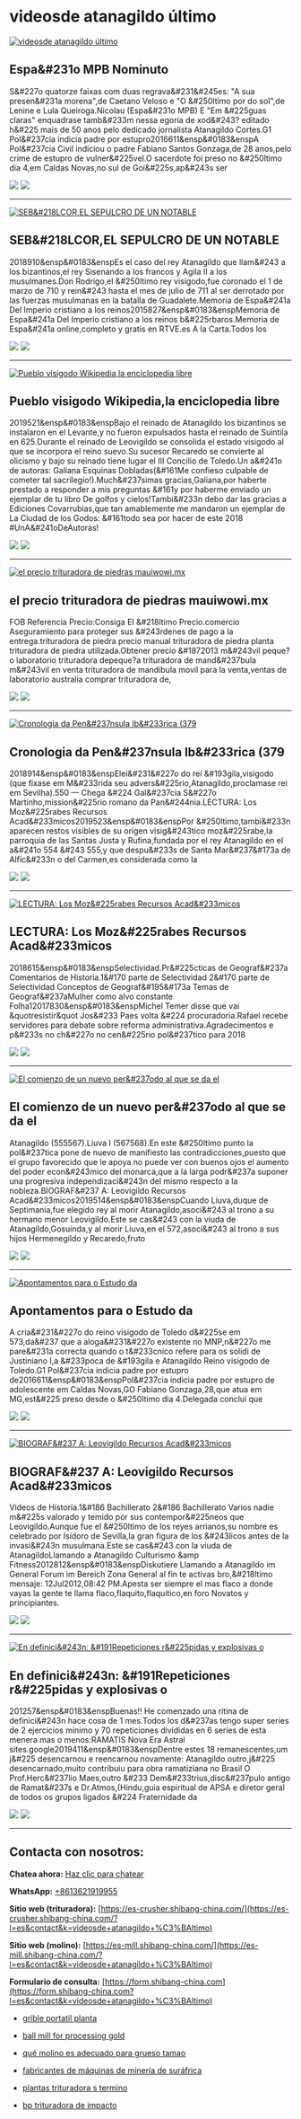 # videosde atanagildo último

<a href="https://swt.shibang-china.com/?l=es&img&k=videosde+atanagildo+%C3%BAltimo" target="_blank">![videosde atanagildo último](http://static.shibang-china.com/all-800x300/1117.jpg)</a>

## Espa&#231o MPB Nominuto
S&#227o quatorze faixas com duas regrava&#231&#245es: "A sua presen&#231a morena",de Caetano Veloso e "O &#250ltimo por do sol",de Lenine e Lula Queiroga.Nicolau (Espa&#231o MPB) E "Em &#225guas claras" enquadrase tamb&#233m nessa egoria de xod&#243? editado h&#225 mais de 50 anos pelo dedicado jornalista Atanagildo Cortes.G1 Pol&#237cia indicia padre por estupro2016611&ensp&#0183&enspA Pol&#237cia Civil indiciou o padre Fabiano Santos Gonzaga,de 28 anos,pelo crime de estupro de vulner&#225vel.O sacerdote foi preso no &#250ltimo dia 4,em Caldas Novas,no sul de Goi&#225s,ap&#243s ser


<a href="https://whatsapp.shibangsoft.com/WhatsApp.php" target="_blank" title="WhatsApp">![](http://static.shibang-china.com/icon/whatsapp.png)</a> <a href="https://swt.shibang-china.com/?l=es&icon&k=videosde+atanagildo+%C3%BAltimo" target="_blank">![](http://static.shibang-china.com/icon/chat-es.png)</a>

---

<a href="https://swt.shibang-china.com/?l=es&img&k=videosde+atanagildo+%C3%BAltimo" target="_blank">![SEB&#218LCOR,EL SEPULCRO DE UN NOTABLE](http://static.shibang-china.com/all-800x300/1064.jpg)</a>

## SEB&#218LCOR,EL SEPULCRO DE UN NOTABLE
2018910&ensp&#0183&enspEs el caso del rey Atanagildo que llam&#243 a los bizantinos,el rey Sisenando a los francos y Agila II a los musulmanes.Don Rodrigo,el &#250ltimo rey visigodo,fue coronado el 1 de marzo de 710 y rein&#243 hasta el mes de julio de 711 al ser derrotado por las fuerzas musulmanas en la batalla de Guadalete.Memoria de Espa&#241a Del Imperio cristiano a los reinos2015827&ensp&#0183&enspMemoria de Espa&#241a Del Imperio cristiano a los reinos b&#225rbaros.Memoria de Espa&#241a online,completo y gratis en RTVE.es A la Carta.Todos los


<a href="https://whatsapp.shibangsoft.com/WhatsApp.php" target="_blank" title="WhatsApp">![](http://static.shibang-china.com/icon/whatsapp.png)</a> <a href="https://swt.shibang-china.com/?l=es&icon&k=videosde+atanagildo+%C3%BAltimo" target="_blank">![](http://static.shibang-china.com/icon/chat-es.png)</a>

---

<a href="https://swt.shibang-china.com/?l=es&img&k=videosde+atanagildo+%C3%BAltimo" target="_blank">![Pueblo visigodo Wikipedia,la enciclopedia libre](http://static.shibang-china.com/all-800x300/200.jpg)</a>

## Pueblo visigodo Wikipedia,la enciclopedia libre
2019521&ensp&#0183&enspBajo el reinado de Atanagildo los bizantinos se instalaron en el Levante,y no fueron expulsados hasta el reinado de Suintila en 625.Durante el reinado de Leovigildo se consolida el estado visigodo al que se incorpora el reino suevo.Su sucesor Recaredo se convierte al olicismo y bajo su reinado tiene lugar el III Concilio de Toledo.Un a&#241o de autoras: Galiana Esquinas Dobladas(&#161Me confieso culpable de cometer tal sacrilegio!).Much&#237simas gracias,Galiana,por haberte prestado a responder a mis preguntas &#161y por haberme enviado un ejemplar de tu libro De golfos y cielos!Tambi&#233n debo dar las gracias a Ediciones Covarrubias,que tan amablemente me mandaron un ejemplar de La Ciudad de los Godos: &#161todo sea por hacer de este 2018 #UnA&#241oDeAutoras!


<a href="https://whatsapp.shibangsoft.com/WhatsApp.php" target="_blank" title="WhatsApp">![](http://static.shibang-china.com/icon/whatsapp.png)</a> <a href="https://swt.shibang-china.com/?l=es&icon&k=videosde+atanagildo+%C3%BAltimo" target="_blank">![](http://static.shibang-china.com/icon/chat-es.png)</a>

---

<a href="https://swt.shibang-china.com/?l=es&img&k=videosde+atanagildo+%C3%BAltimo" target="_blank">![el precio trituradora de piedras mauiwowi.mx](http://static.shibang-china.com/all-800x300/1432.jpg)</a>

## el precio trituradora de piedras mauiwowi.mx
FOB Referencia Precio:Consiga El &#218ltimo Precio.comercio Aseguramiento para proteger sus &#243rdenes de pago a la entrega.trituradora de piedra precio manual trituradora de piedra planta trituradora de piedra utilizada.Obtener precio &#1872013 m&#243vil peque?o laboratorio trituradora depeque?a trituradora de mand&#237bula m&#243vil en venta trituradora de mandibula movil para la venta,ventas de laboratorio australia comprar trituradora de,


<a href="https://whatsapp.shibangsoft.com/WhatsApp.php" target="_blank" title="WhatsApp">![](http://static.shibang-china.com/icon/whatsapp.png)</a> <a href="https://swt.shibang-china.com/?l=es&icon&k=videosde+atanagildo+%C3%BAltimo" target="_blank">![](http://static.shibang-china.com/icon/chat-es.png)</a>

---

<a href="https://swt.shibang-china.com/?l=es&img&k=videosde+atanagildo+%C3%BAltimo" target="_blank">![Cronologia da Pen&#237nsula Ib&#233rica (379](http://static.shibang-china.com/all-800x300/1084.jpg)</a>

## Cronologia da Pen&#237nsula Ib&#233rica (379
2018914&ensp&#0183&enspElei&#231&#227o do rei &#193gila,visigodo (que fixase em M&#233rida seu advers&#225rio,Atanagildo,proclamase rei em Sevilha).550 — Chega &#224 Gal&#237cia S&#227o Martinho,mission&#225rio romano da Pan&#244nia.LECTURA: Los Moz&#225rabes Recursos Acad&#233micos2019523&ensp&#0183&enspPor &#250ltimo,tambi&#233n aparecen restos visibles de su origen visig&#243tico moz&#225rabe,la parroquia de las Santas Justa y Rufina,fundada por el rey Atanagildo en el a&#241o 554 &#243 555,y que despu&#233s de Santa Mar&#237&#173a de Alfic&#233n o del Carmen,es considerada como la


<a href="https://whatsapp.shibangsoft.com/WhatsApp.php" target="_blank" title="WhatsApp">![](http://static.shibang-china.com/icon/whatsapp.png)</a> <a href="https://swt.shibang-china.com/?l=es&icon&k=videosde+atanagildo+%C3%BAltimo" target="_blank">![](http://static.shibang-china.com/icon/chat-es.png)</a>

---

<a href="https://swt.shibang-china.com/?l=es&img&k=videosde+atanagildo+%C3%BAltimo" target="_blank">![LECTURA: Los Moz&#225rabes Recursos Acad&#233micos](http://static.shibang-china.com/all-800x300/181.jpg)</a>

## LECTURA: Los Moz&#225rabes Recursos Acad&#233micos
2018615&ensp&#0183&enspSelectividad.Pr&#225cticas de Geograf&#237a Comentarios de Historia.1&#170 parte de Selectividad 2&#170 parte de Selectividad Conceptos de Geograf&#195&#173a Temas de Geograf&#237aMulher como alvo constante Folha12017830&ensp&#0183&enspMichel Temer disse que vai &quotresistir&quot Jos&#233 Paes volta &#224 procuradoria.Rafael recebe servidores para debate sobre reforma administrativa.Agradecimentos e p&#233s no ch&#227o no cen&#225rio pol&#237tico para 2018


<a href="https://whatsapp.shibangsoft.com/WhatsApp.php" target="_blank" title="WhatsApp">![](http://static.shibang-china.com/icon/whatsapp.png)</a> <a href="https://swt.shibang-china.com/?l=es&icon&k=videosde+atanagildo+%C3%BAltimo" target="_blank">![](http://static.shibang-china.com/icon/chat-es.png)</a>

---

<a href="https://swt.shibang-china.com/?l=es&img&k=videosde+atanagildo+%C3%BAltimo" target="_blank">![El comienzo de un nuevo per&#237odo al que se da el](http://static.shibang-china.com/all-800x300/417.jpg)</a>

## El comienzo de un nuevo per&#237odo al que se da el
Atanagildo (555567).Liuva I (567568).En este &#250ltimo punto la pol&#237tica pone de nuevo de manifiesto las contradicciones,puesto que el grupo favorecido que le apoya no puede ver con buenos ojos el aumento del poder econ&#243mico del monarca,que a la larga podr&#237a suponer una progresiva independizaci&#243n del mismo respecto a la nobleza.BIOGRAF&#237 A: Leovigildo Recursos Acad&#233micos2019514&ensp&#0183&enspCuando Liuva,duque de Septimania,fue elegido rey al morir Atanagildo,asoci&#243 al trono a su hermano menor Leovigildo.Este se cas&#243 con la viuda de Atanagildo,Gosuinda,y al morir Liuva,en el 572,asoci&#243 al trono a sus hijos Hermenegildo y Recaredo,fruto


<a href="https://whatsapp.shibangsoft.com/WhatsApp.php" target="_blank" title="WhatsApp">![](http://static.shibang-china.com/icon/whatsapp.png)</a> <a href="https://swt.shibang-china.com/?l=es&icon&k=videosde+atanagildo+%C3%BAltimo" target="_blank">![](http://static.shibang-china.com/icon/chat-es.png)</a>

---

<a href="https://swt.shibang-china.com/?l=es&img&k=videosde+atanagildo+%C3%BAltimo" target="_blank">![Apontamentos para o Estudo da](http://static.shibang-china.com/all-800x300/1129.jpg)</a>

## Apontamentos para o Estudo da
A cria&#231&#227o do reino visigodo de Toledo d&#225se em 573,da&#237 que a aloga&#231&#227o existente no MNP,n&#227o me pare&#231a correcta quando o t&#233cnico refere para os solidi de Justiniano I,a &#233poca de &#193gila e Atanagildo Reino visigodo de Toledo.G1 Pol&#237cia indicia padre por estupro de2016611&ensp&#0183&enspPol&#237cia indicia padre por estupro de adolescente em Caldas Novas,GO Fabiano Gonzaga,28,que atua em MG,est&#225 preso desde o &#250ltimo dia 4.Delegada conclui que


<a href="https://whatsapp.shibangsoft.com/WhatsApp.php" target="_blank" title="WhatsApp">![](http://static.shibang-china.com/icon/whatsapp.png)</a> <a href="https://swt.shibang-china.com/?l=es&icon&k=videosde+atanagildo+%C3%BAltimo" target="_blank">![](http://static.shibang-china.com/icon/chat-es.png)</a>

---

<a href="https://swt.shibang-china.com/?l=es&img&k=videosde+atanagildo+%C3%BAltimo" target="_blank">![BIOGRAF&#237 A: Leovigildo Recursos Acad&#233micos](http://static.shibang-china.com/all-800x300/599.jpg)</a>

## BIOGRAF&#237 A: Leovigildo Recursos Acad&#233micos
Videos de Historia.1&#186 Bachillerato 2&#186 Bachillerato Varios nadie m&#225s valorado y temido por sus contempor&#225neos que Leovigildo.Aunque fue el &#250ltimo de los reyes arrianos,su nombre es celebrado por Isidoro de Sevilla,la gran figura de los &#243licos antes de la invasi&#243n musulmana.Este se cas&#243 con la viuda de AtanagildoLlamando a Atanagildo Culturismo &amp Fitness2012812&ensp&#0183&enspDiskutiere Llamando a Atanagildo im General Forum im Bereich Zona General al fin te activas bro,&#218ltimo mensaje: 12Jul2012,08:42 PM.Apesta ser siempre el mas flaco a donde vayas la gente te llama flaco,flaquito,flaquitico,en foro Novatos y principiantes.


<a href="https://whatsapp.shibangsoft.com/WhatsApp.php" target="_blank" title="WhatsApp">![](http://static.shibang-china.com/icon/whatsapp.png)</a> <a href="https://swt.shibang-china.com/?l=es&icon&k=videosde+atanagildo+%C3%BAltimo" target="_blank">![](http://static.shibang-china.com/icon/chat-es.png)</a>

---

<a href="https://swt.shibang-china.com/?l=es&img&k=videosde+atanagildo+%C3%BAltimo" target="_blank">![En definici&#243n: &#191Repeticiones r&#225pidas y explosivas o](http://static.shibang-china.com/all-800x300/846.jpg)</a>

## En definici&#243n: &#191Repeticiones r&#225pidas y explosivas o
201257&ensp&#0183&enspBuenas!! He comenzado una ritina de definici&#243n hace cosa de 1 mes.Todos los d&#237as tengo super series de 2 ejercicios minimo y 70 repeticiones divididas en 6 series de esta menera mas o menos:RAMATIS Nova Era Astral sites.google2019411&ensp&#0183&enspDentre estes 18 remanescentes,um j&#225 desencarnou e reencarnou novamente: Atanagildo outro,j&#225 desencarnado,muito contribuiu para obra ramatiziana no Brasil O Prof.Herc&#237lio Maes,outro &#233 Dem&#233trius,disc&#237pulo antigo de Ramat&#237s e Dr.Atmos,(Hindu,guia espiritual de APSA e diretor geral de todos os grupos ligados &#224 Fraternidade da


<a href="https://whatsapp.shibangsoft.com/WhatsApp.php" target="_blank" title="WhatsApp">![](http://static.shibang-china.com/icon/whatsapp.png)</a> <a href="https://swt.shibang-china.com/?l=es&icon&k=videosde+atanagildo+%C3%BAltimo" target="_blank">![](http://static.shibang-china.com/icon/chat-es.png)</a>

---
## Contacta con nosotros:

**Chatea ahora:** [Haz clic para chatear](https://swt.shibang-china.com?l=es&contact&k=videosde+atanagildo+%C3%BAltimo)

**WhatsApp:**  [+8613621919955](https://whatsapp.shibangsoft.com/WhatsApp.php)

**Sitio web (trituradora):** [https://es-crusher.shibang-china.com/](https://es-crusher.shibang-china.com/?l=es&contact&k=videosde+atanagildo+%C3%BAltimo)

**Sitio web (molino):** [https://es-mill.shibang-china.com/](https://es-mill.shibang-china.com/?l=es&contact&k=videosde+atanagildo+%C3%BAltimo)

**Formulario de consulta:** [https://form.shibang-china.com](https://form.shibang-china.com?l=es&contact&k=videosde+atanagildo+%C3%BAltimo)

* [grible portatil planta](../66/grible%20portatil%20planta.md)

* [ball mill for processing gold](../68/ball%20mill%20for%20processing%20gold.md)

* [qué molino es adecuado para grueso tamao](../66/qu%C3%A9%20molino%20es%20adecuado%20para%20grueso%20tamao.md)

* [fabricantes de máquinas de minería de suráfrica](../68/fabricantes%20de%20m%C3%A1quinas%20de%20miner%C3%ADa%20de%20sur%C3%A1frica.md)

* [plantas trituradora s termino](../72/plantas%20trituradora%20s%20termino.md)

* [bp trituradora de impacto](../69/bp%20trituradora%20de%20impacto.md)
